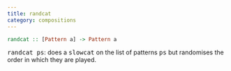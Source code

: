 ```yaml
---
title: randcat
category: compositions
---
```

```haskell
randcat :: [Pattern a] -> Pattern a
```

<tt>randcat ps</tt>: does a <tt>slowcat</tt> on the list of patterns
<tt>ps</tt> but randomises the order in which they are played.
